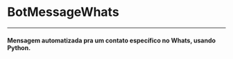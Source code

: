 # BotMessageWhats
<hr>

#### Mensagem automatizada pra um contato específico no Whats, usando Python.
